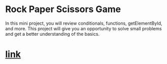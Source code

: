 # Rock Paper Scissors Game

In this mini project, you will review conditionals, functions, getElementById, and more. This project will give you an opportunity to solve small problems and get a better understanding of the basics.

# [link](https://sabovoichita.github.io/rock-paper-scissors/)
